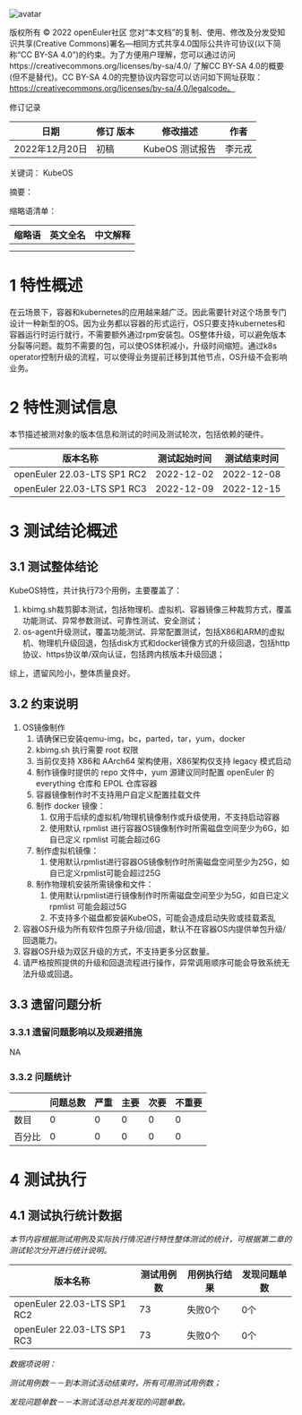 ![avatar](../images/openEuler.png)


版权所有 © 2022  openEuler社区
 您对“本文档”的复制、使用、修改及分发受知识共享(Creative Commons)署名—相同方式共享4.0国际公共许可协议(以下简称“CC BY-SA 4.0”)的约束。为了方便用户理解，您可以通过访问https://creativecommons.org/licenses/by-sa/4.0/ 了解CC BY-SA 4.0的概要 (但不是替代)。CC BY-SA 4.0的完整协议内容您可以访问如下网址获取：https://creativecommons.org/licenses/by-sa/4.0/legalcode。

修订记录

| 日期 | 修订   版本 | 修改描述 | 作者 |
| ---- | ----------- | -------- | ---- |
| 2022年12月20日 | 初稿 | KubeOS 测试报告 | 李元戎 |

 关键词： KubeOS

 

摘要：

 

缩略语清单：

| 缩略语 | 英文全名 | 中文解释 |
| ------ | -------- | -------- |
|        |          |          |
|        |          |          |

# 1     特性概述

在云场景下，容器和kubernetes的应用越来越广泛。因此需要针对这个场景专门设计一种新型的OS。因为业务都以容器的形式运行，OS只要支持kubernetes和容器运行时运行就行，不需要额外通过rpm安装包。OS整体升级，可以避免版本分裂等问题。裁剪不需要的包，可以使OS体积减小，升级时间缩短。通过k8s operator控制升级的流程，可以使得业务提前迁移到其他节点，OS升级不会影响业务。

# 2     特性测试信息

本节描述被测对象的版本信息和测试的时间及测试轮次，包括依赖的硬件。

| 版本名称 | 测试起始时间 | 测试结束时间 |
| -------- | ------------ | ------------ |
| openEuler 22.03-LTS SP1 RC2 |	2022-12-02 | 2022-12-08 |
| openEuler 22.03-LTS SP1 RC3 |	2022-12-09 | 2022-12-15 |


# 3     测试结论概述

## 3.1   测试整体结论

KubeOS特性，共计执行73个用例，主要覆盖了：
1. kbimg.sh裁剪脚本测试，包括物理机、虚拟机、容器镜像三种裁剪方式，覆盖功能测试、异常参数测试、可靠性测试、安全测试；
2. os-agent升级测试，覆盖功能测试、异常配置测试，包括X86和ARM的虚拟机、物理机升级回退，包括disk方式和docker镜像方式的升级回退，包括http协议、https协议单/双向认证，包括跨内核版本升级回退；

综上，遗留风险小，整体质量良好。

## 3.2   约束说明

1. OS镜像制作
    1. 请确保已安装qemu-img，bc，parted，tar，yum，docker
    2. kbimg.sh 执行需要 root 权限
    3. 当前仅支持 X86和 AArch64 架构使用，X86架构仅支持 legacy 模式启动
    4. 制作镜像时提供的 repo 文件中，yum 源建议同时配置 openEuler 的 everything 仓库和 EPOL 仓库容器
    5. 容器镜像制作时不支持用户自定义配置挂载文件
    6. 制作 docker 镜像：
        1. 仅用于后续的虚拟机/物理机镜像制作或升级使用，不支持启动容器
        2. 使用默认 rpmlist 进行容器OS镜像制作时所需磁盘空间至少为6G，如自已定义 rpmlist 可能会超过6G
    7. 制作虚拟机镜像：
        1. 使用默认rpmlist进行容器OS镜像制作时所需磁盘空间至少为25G，如自已定义rpmlist可能会超过25G
    8. 制作物理机安装所需镜像和文件：
        1. 使用默认rpmlist进行镜像制作时所需磁盘空间至少为5G，如自已定义 rpmlist 可能会超过5G
        2. 不支持多个磁盘都安装KubeOS，可能会造成启动失败或挂载紊乱
2. 容器OS升级为所有软件包原子升级/回退，默认不在容器OS内提供单包升级/回退能力。
3. 容器OS升级为双区升级的方式，不支持更多分区数量。
4. 请严格按照提供的升级和回退流程进行操作，异常调用顺序可能会导致系统无法升级或回退。

## 3.3   遗留问题分析

### 3.3.1 遗留问题影响以及规避措施

NA

### 3.3.2 问题统计

|        | 问题总数 | 严重 | 主要 | 次要 | 不重要 |
| ------ | -------- | ---- | ---- | ---- | ------ |
| 数目   |  0 | 0 | 0| 0 | 0 |
| 百分比 |  0  | 0 | 0 | 0 |   0   |

# 4     测试执行

## 4.1   测试执行统计数据

*本节内容根据测试用例及实际执行情况进行特性整体测试的统计，可根据第二章的测试轮次分开进行统计说明。*

| 版本名称 | 测试用例数 | 用例执行结果 | 发现问题单数 |
| -------- | ---------- | ------------ | ------------ |
| openEuler 22.03-LTS SP1 RC2 |  73  |  失败0个 |  0个   |
| openEuler 22.03-LTS SP1 RC3 |  73  |  失败0个 |  0个   |

*数据项说明：*

*测试用例数－－到本测试活动结束时，所有可用测试用例数；*

*发现问题单数－－本测试活动总共发现的问题单数。*


 



 

 
